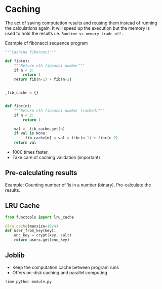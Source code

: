 # Caching

The act of saving computation results and reusing them instead of running the
calculations again. It will speed up the execution but the memory is used to hold 
the results i.e. ``Runtime vs memory trade-off.``

Example of fibonacci sequence program

```python
"""Cachine fibonnaci"""

def fib(n):
    """Return nth fiboacci number"""
    if n < 2:
        return 1
    return fib(n-1) + fib(n-2)


_fib_cache = {}


def fibc(n):
    """Return nth fiboacci number (cached)"""
    if n < 2:
        return 1

    val = _fib_cache.get(n)
    if val is None:
        _fib_cache[n] = val = fibc(n-1) + fibc(n-2)
    return val
 ```

 - 1000 times faster.
 - Take care of caching validation (important)


## Pre-calculating results

Example: Counting number of 1s in a number (binary). Pre-calculate the results.

## LRU Cache

```python
from functools import lru_cache

@lru_cache(maxsize=1024)
def user_from_key(key):
    enc_key = crypt(key, salt)
    return users.get(enc_key)
```

## Joblib

- Keep the computation cache between program runs
- Offers on-disk caching and parallel computing

```zsh
time python module.py
```
